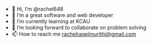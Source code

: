 - 👋 Hi, I’m @rachel648
- 👀 I’m a great software and web developer
- 🌱 I’m currently learning at KCAU
- 💞️ I’m looking forward to collaborate on problem solving
- 📫 How to reach me rachelraqelmurithi@gmail.com

<!---
rachel648/rachel648 is a ✨ special ✨ repository because its `README.md` (this file) appears on your GitHub profile.
You can click the Preview link to take a look at your changes.
--->
